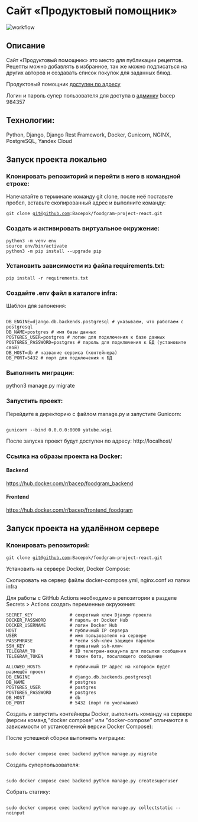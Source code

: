 # Сайт «Продуктовый помощник» 
![workflow](https://github.com/Bacepok/foodgram-project-react/actions/workflows/foodgram-workflow.yml/badge.svg)



## Описание

Сайт «Продуктовый помощник» это место для публикации рецептов. Рецепты можно добавлять в избранное, так же можно подписаться на других авторов и создавать список покупок для заданных блюд.

Продуктовый помощник [доступен по адресу](http://158.160.35.114/)

Логин и пароль супер пользователя для доступа в [админку](http://158.160.35.114/admin/) bacep 984357

## Технологии:

Python, Django, Django Rest Framework, Docker, Gunicorn, NGINX, PostgreSQL, Yandex Cloud

## Запуск проекта локально
### Клонировать репозиторий и перейти в него в командной строке:
Напечатайте в терминале команду git clone, после неё поставьте пробел, вставьте скопированный адрес и выполните команду:

<code>git clone git@github.com:Bacepok/foodgram-project-react.git</code>

### Cоздать и активировать виртуальное окружение:
```
python3 -m venv env
source env/bin/activate
python3 -m pip install --upgrade pip
```
### Установить зависимости из файла requirements.txt:
```
pip install -r requirements.txt
```
### Создайте .env файл в каталоге infra:

Шаблон для запонения:
<pre><code>
DB_ENGINE=django.db.backends.postgresql # указываем, что работаем с postgresql
DB_NAME=postgres # имя базы данных
POSTGRES_USER=postgres # логин для подключения к базе данных
POSTGRES_PASSWORD=postgres # пароль для подключения к БД (установите свой)
DB_HOST=db # название сервиса (контейнера)
DB_PORT=5432 # порт для подключения к БД
</code></pre>

### Выполнить миграции:

python3 manage.py migrate

### Запустить проект:

Перейдите в директорию с файлом manage.py и запустите Gunicorn:
<pre><code>
gunicorn --bind 0.0.0.0:8000 yatube.wsgi
</code></pre>

После запуска проект будут доступен по адресу: http://localhost/

### Ссылка на образы проекта на Docker:
#### Backend
https://hub.docker.com/r/bacep/foodgram_backend
#### Frontend
https://hub.docker.com/r/bacep/frontend_foodgram

## Запуск проекта на удалённом сервере

### Клонировать репозиторий:

<code>git clone git@github.com:Bacepok/foodgram-project-react.git</code>

Установить на сервере Docker, Docker Compose:

Скопировать на сервер файлы docker-compose.yml, nginx.conf из папки infra 

Для работы с GitHub Actions необходимо в репозитории в разделе Secrets > Actions создать переменные окружения:

```
SECRET_KEY              # секретный ключ Django проекта
DOCKER_PASSWORD         # пароль от Docker Hub
DOCKER_USERNAME         # логин Docker Hub
HOST                    # публичный IP сервера
USER                    # имя пользователя на сервере
PASSPHRASE              # *если ssh-ключ защищен паролем
SSH_KEY                 # приватный ssh-ключ
TELEGRAM_TO             # ID телеграм-аккаунта для посылки сообщения
TELEGRAM_TOKEN          # токен бота, посылающего сообщение

ALLOWED_HOSTS           # публичный IP адрес на которосм будет размещён проект
DB_ENGINE               # django.db.backends.postgresql
DB_NAME                 # postgres
POSTGRES_USER           # postgres
POSTGRES_PASSWORD       # postgres
DB_HOST                 # db
DB_PORT                 # 5432 (порт по умолчанию)
```

Создать и запустить контейнеры Docker, выполнить команду на сервере (версии команд "docker compose" или "docker-compose" отличаются в зависимости от установленной версии Docker Compose):

После успешной сборки выполнить миграции:
<pre><code>
sudo docker compose exec backend python manage.py migrate
</code></pre>
Создать суперпользователя:
<pre><code>
sudo docker compose exec backend python manage.py createsuperuser
</code></pre>
Собрать статику:
<pre><code>
sudo docker compose exec backend python manage.py collectstatic --noinput
</code></pre>
